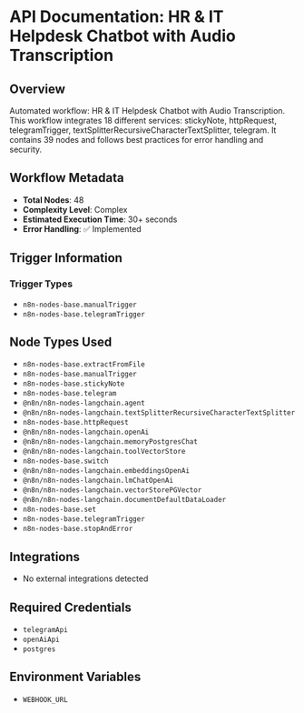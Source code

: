 # API Documentation: HR & IT Helpdesk Chatbot with Audio Transcription

## Overview
Automated workflow: HR & IT Helpdesk Chatbot with Audio Transcription. This workflow integrates 18 different services: stickyNote, httpRequest, telegramTrigger, textSplitterRecursiveCharacterTextSplitter, telegram. It contains 39 nodes and follows best practices for error handling and security.

## Workflow Metadata
- **Total Nodes**: 48
- **Complexity Level**: Complex
- **Estimated Execution Time**: 30+ seconds
- **Error Handling**: ✅ Implemented

## Trigger Information
### Trigger Types
- `n8n-nodes-base.manualTrigger`
- `n8n-nodes-base.telegramTrigger`

## Node Types Used
- `n8n-nodes-base.extractFromFile`
- `n8n-nodes-base.manualTrigger`
- `n8n-nodes-base.stickyNote`
- `n8n-nodes-base.telegram`
- `@n8n/n8n-nodes-langchain.agent`
- `@n8n/n8n-nodes-langchain.textSplitterRecursiveCharacterTextSplitter`
- `n8n-nodes-base.httpRequest`
- `@n8n/n8n-nodes-langchain.openAi`
- `@n8n/n8n-nodes-langchain.memoryPostgresChat`
- `@n8n/n8n-nodes-langchain.toolVectorStore`
- `n8n-nodes-base.switch`
- `@n8n/n8n-nodes-langchain.embeddingsOpenAi`
- `@n8n/n8n-nodes-langchain.lmChatOpenAi`
- `@n8n/n8n-nodes-langchain.vectorStorePGVector`
- `@n8n/n8n-nodes-langchain.documentDefaultDataLoader`
- `n8n-nodes-base.set`
- `n8n-nodes-base.telegramTrigger`
- `n8n-nodes-base.stopAndError`

## Integrations
- No external integrations detected

## Required Credentials
- `telegramApi`
- `openAiApi`
- `postgres`

## Environment Variables
- `WEBHOOK_URL`
